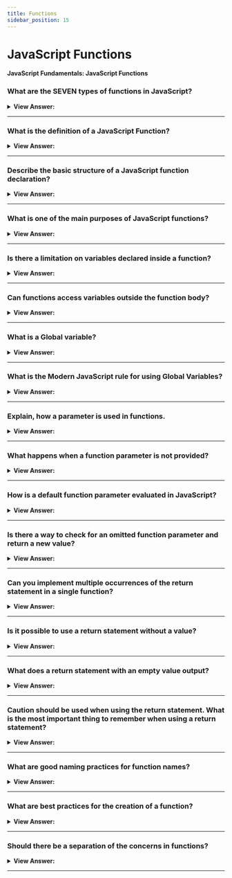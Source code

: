 ```yaml
---
title: Functions
sidebar_position: 15
---
```


# JavaScript Functions

**JavaScript Fundamentals: JavaScript Functions**

<head>
  <title>JavaScript Functions - JavaScript Interview Questions & Answers</title>
  <meta charSet="utf-8" />
</head>

### What are the SEVEN types of functions in JavaScript?

<details>
  <summary><strong>View Answer:</strong></summary>
  <div>
  <div><strong>Interview Response:</strong> The seven types of functions include the function declaration, function expression, arrow function, shorthand methods, generators, constructor functions, and JS built-in methods.
</div><br />
  <div><strong className="codeExample">Code Example:</strong><br /><br />

  <div></div>

```js
// 1. Function Declaration
function timesSelf(x) {
  return x * x;
}

console.log(timesSelf(5));
// expected output: 25

// 2. Function Expression
const getRectArea = function (width, height) {
  return width * height;
};

console.log(getRectArea(3, 4));
// expected output: 12

// 3. Arrow Function
const helloUser = (name) => 'Hello, ' + name;

console.log(helloUser('JavaScript'));
// expected output: Hello, JavaScript

// 4. Shorthand Methods - Function
const fruits = {
  items: [],
  add(...items) {
    this.items.push(...items);
  },
  get(index) {
    return this.items[index];
  },
};

fruits.add('mango', 'banana', 'guava'); // shortand method function
fruits.get(1); // banana

// 5. Generator - Function
function* generator() {
  yield 1;
  yield 2;
  yield 3;
}

const gen = generator(); // "Generator { }"

console.log(gen.next().value); // 1
console.log(generator().next().value); // 1
console.log(generator().next().value); // 1
```

  </div>
  </div>
</details>

---

### What is the definition of a JavaScript Function?

<details>
  <summary><strong>View Answer:</strong></summary>
  <div>
  <div><strong>Interview Response:</strong> A JavaScript function is a callable block of code designed to perform a particular task.</div><br />
  <div><strong>Technical Response:</strong> Functions are one of the fundamental building blocks in JavaScript. A function is a JavaScript procedure — a set of statements that performs a task or calculates a value. To use a function, you must define it somewhere in the scope from which you wish to call it.<br /><br />
  </div><br />
  <div><strong className="codeExample">Code Example:</strong><br /><br />

  <div></div>

```js
function square(x) {
  return x * x;
}
square(10); // 100
```

  </div>
  </div>
</details>

---

### Describe the basic structure of a JavaScript function declaration?

<details>
  <summary><strong>View Answer:</strong></summary>
  <div>
  <div><strong>Interview Response:</strong> A function declaration starts first with declaring the function keyword, then the function name, followed by a list of parameters between paratheses (comma-separated, or no parameters are okay) and finally the function body (code) inside of the curly brackets.
</div><br />
  <div><strong className="codeExample">Code Example:</strong><br /><br />

  <div></div>

```js
function name(parameters) {
  ...body...
}
```

  </div>
  </div>
</details>

---

### What is one of the main purposes of JavaScript functions?

<details>
  <summary><strong>View Answer:</strong></summary>
  <div>
  <div><strong>Interview Response:</strong> The main purpose of JS functions is to avoid code duplication.</div><br />
  <div><strong>Technical Response:</strong> The main purpose of functions is to avoid code duplication. If we ever need to change the message or the way it is shown, it is enough to modify the code in one place based on the function which outputs it.<br />
  </div><br />
  <div><strong className="codeExample">Code Example:</strong><br /><br />

  <div></div>

```js
function showMessage(name) {
  alert('Hello, ' + name);
}

showMessage('John'); // John
showMessage('Jane'); // Jane
```

  </div>
  </div>
</details>

---

### Is there a limitation on variables declared inside a function?

<details>
  <summary><strong>View Answer:</strong></summary>
  <div>
  <div><strong>Interview Response:</strong> Yes, they are only visible within the scope of the function and cannot be accessed from outside it.
</div><br />
  <div><strong className="codeExample">Code Example:</strong><br /><br />

  <div></div>

```js
function showMessage() {
  let message = "Hello, I'm JavaScript!"; // local variable

  alert(message);
}

showMessage(); // Hello, I'm JavaScript!

alert(message); // <-- Error! The variable is local to the function.
```

  </div>
  </div>
</details>

---

### Can functions access variables outside the function body?

<details>
  <summary><strong>View Answer:</strong></summary>
  <div>
  <div><strong>Interview Response:</strong> Functions can access top level variables, variables inside of the function, and variables inside of a function that they are being called.</div><br />
  <div><strong>Technical Response:</strong> Global or variables outside of are accessible by functions because it is within its lexical scope. The function can also modify it as well. Functions also can access variables inside a function or the scope they are called.<br />
  </div><br />
  <div><strong className="codeExample">Code Example:</strong><br /><br />

  <div></div>

```js
let userName = 'John';

function showMessage() {
  userName = 'Bob'; // (1) changed the outer variable

  let message = 'Hello, ' + userName;
  alert(message);
}

alert(userName); // John before the function call

showMessage(); // Hello, Bob modified through invocation

alert(userName); // Bob, the value was modified by the function
```

  </div>
  </div>
</details>

---

### What is a Global variable?

<details>
  <summary><strong>View Answer:</strong></summary>
  <div>
  <div><strong>Interview Response:</strong> Variables declared outside of any function or code block are called global. Global variables are visible from any function (unless shadowed by locals).
</div>
  </div>
</details>

---

### What is the Modern JavaScript rule for using Global Variables?

<details>
  <summary><strong>View Answer:</strong></summary>
  <div>
  <div><strong>Interview Response:</strong> It is a good practice to minimize the use of global variables. Modern code has few or no global variables.</div><br />
  <div><strong>Technical Response:</strong> It is a good practice to minimize the use of global variables. Modern code has few or no global variables. Most variables reside in their functions. Sometimes though, they can be useful to store project-level data.<br /><br />
  </div>
  </div>
</details>

---

### Explain, how a parameter is used in functions.

<details>
  <summary><strong>View Answer:</strong></summary>
  <div>
  <div><strong>Interview Response:</strong> Parameters (function arguments) are used to pass arbitrary data to functions.
</div><br />
  <div><strong className="codeExample">Code Example:</strong><br /><br />

  <div></div>

```js
function showMessage(from, text) {
  // arguments: from, text
  alert(from + ': ' + text);
}

showMessage('Ann', 'Hello!'); // Ann: Hello! (*)
showMessage('Ann', "What's up?"); // Ann: What's up? (**)
```

  </div>
  </div>
</details>

---

### What happens when a function parameter is not provided?

<details>
  <summary><strong>View Answer:</strong></summary>
  <div>
  <div><strong>Interview Response:</strong> If a parameter (function argument) and it has no default. The value becomes undefined.
</div><br />
  <div><strong className="codeExample">Code Example:</strong><br /><br />

  <div></div>

```js
function showMessage(from, text) {
  // arguments: from, text
  alert(from + ': ' + text);
}

showMessage('Ann'); // "Ann: undefined"
```

  </div>
  </div>
</details>

---

### How is a default function parameter evaluated in JavaScript?

<details>
  <summary><strong>View Answer:</strong></summary>
  <div>
  <div><strong>Interview Response:</strong> In JavaScript, a default parameter is evaluated every time the function is called without the respective parameter.
</div><br />
  <div><strong className="codeExample">Code Example:</strong><br /><br />

  <div></div>

```js
function showMessage(from, text = anotherFunction()) {
  // anotherFunction() only executed if text is not given
  // the result becomes the value of text
}
```

  </div>
  </div>
</details>

---

### Is there a way to check for an omitted function parameter and return a new value?

<details>
  <summary><strong>View Answer:</strong></summary>
  <div>
  <div><strong>Interview Response:</strong> We can use a conditional statement using the strict equality or logical OR to check for the omitted parameter.</div><br />
  <div><strong>Technical Response:</strong> Yes, you can run a conditional statement or check in the function body. The most common way to do this is a conditional if statement or by simply using the logical || OR operator. Modern JavaScript engines support the nullish coalescing operator ??, it’s better when falsie values, such as 0, are considered regular.<br /><br />
  </div><br />
  <div><strong className="codeExample">Code Example:</strong><br /><br />

  <div></div>

```js
function showMessage(text) {
  if (text === undefined) {
    text = 'empty message';
  }

  alert(text);
}

showMessage(); // empty message

// Or we could use the || operator

// if text parameter is omitted or "" is passed, set it to 'empty'
function showMessage(text) {
  text = text || 'empty';
  ...
}
```

  </div>
  </div>
</details>

---

### Can you implement multiple occurrences of the return statement in a single function?

<details>
  <summary><strong>View Answer:</strong></summary>
  <div>
  <div><strong>Interview Response:</strong> We can use a conditional statement to handle multiple return statements, but this is not the recommended approach.</div><br />
  <div><strong>Technical Response:</strong> Yes, you can implement multiple occurrences of the return statement in a single function. There are better ways to implement code without multiple return statements, because it can reduce application performance.<br />
  </div><br />
  <div><strong className="codeExample">Code Example:</strong><br /><br />

  <div></div>

```js
function checkAge(age) {
  if (age >= 18) {
    return true;
  } else {
    return confirm('Do you have permission from your parents?');
  }
}

let age = prompt('How old are you?', 18);

if (checkAge(age)) {
  alert('Access granted');
} else {
  alert('Access denied');
}
```

  </div>
  </div>
</details>

---

### Is it possible to use a return statement without a value?

<details>
  <summary><strong>View Answer:</strong></summary>
  <div>
  <div><strong>Interview Response:</strong> Yes, we can use a return statement without a value. It is called an empty return statement. An empty return statement will exit a program and return undefined in the place it is called.
</div><br />
  <div><strong className="codeExample">Code Example:</strong><br /><br />

  <div></div>

```js
function showMovie(age) {
  if (!checkAge(age)) {
    return;
  }

  alert('Showing you the movie'); // (*)
  // ...
}
```

  </div>
  </div>
</details>

---

### What does a return statement with an empty value output?

<details>
  <summary><strong>View Answer:</strong></summary>
  <div>
  <div><strong>Interview Response:</strong> A function with an empty return or without it returns undefined.
</div><br />
  <div><strong className="codeExample">Code Example:</strong><br /><br />

  <div></div>

```js
function doNothing() {
  /* empty */
}

alert(doNothing() === undefined); // true

// An empty return is also the same as return undefined:

function doNothing() {
  return;
}

alert(doNothing() === undefined); // true
```

  </div>
  </div>
</details>

---

### Caution should be used when using the return statement. What is the most important thing to remember when using a return statement?

<details>
  <summary><strong>View Answer:</strong></summary>
  <div>
  <div><strong>Interview Response:</strong> The most important thing to remember when using the return statement is add a semi-colon and never add a newline between return and the value.</div><br />
  <div><strong>Technical Response:</strong> The most important thing to remember when using the return statement is add a semi-colon and never add a newline between return and the value.<br /><br />
  </div><br />
  <div><strong className="codeExample">Code Example:</strong><br /><br />

  <div></div>

```js
return some + long + expression + or + whatever * f(a) + f(b);
```

:::tip Hint:
If you want the returned expression to wrap across multiple lines, we should start it at the same line as return. Or at least put the opening parentheses.
:::

  </div>
  </div>
</details>

---

### What are good naming practices for function names?

<details>
  <summary><strong>View Answer:</strong></summary>
  <div>
  <div><strong>Interview Response:</strong> Functions should start with a verb as an action word as prefix. For example, a function that returns a user’s name should use “getUserName()” as the function name.</div><br />
  <div><strong>Technical Response:</strong> It is a widespread practice to start a function with a verbal prefix which vaguely describes the action. There must be an agreement within the team on the meaning of the prefixes. For example, functions that get something usually start with get like “getUserName()”.
  </div><br />
  <div> It should be brief, as accurate as possible and describe what the function does, so that someone reading the code gets an indication of what the function does.
  </div><br />
  <div><strong className="codeExample">Code Example:</strong><br /><br />

  <div></div>

```js
showMessage(..)     // shows a message
getAge(..)          // returns the age (gets it somehow)
calcSum(..)         // calculates a sum and returns the result
createForm(..)      // creates a form (and usually returns it)
checkPermission(..) // checks a permission, returns true/false
```

  </div>
  </div>
</details>

---

### What are best practices for the creation of a function?

<details>
  <summary><strong>View Answer:</strong></summary>
  <div>
  <div><strong>Interview Response:</strong> A function should do exactly what is suggested by its name, no more. Two independent actions usually deserve two functions, even if they are usually called together (in that case we can make a 3rd function that calls those two).
</div>
  </div>
</details>

---

### Should there be a separation of the concerns in functions?

<details>
  <summary><strong>View Answer:</strong></summary>
  <div>
  <div><strong>Interview Response:</strong> Yes, it is particularly important to make every effort to apply separate actions in each function. Sometimes following this rule may not be that easy, but it is a good thing.
</div><br />
  <div><strong className="codeExample">Example 1:</strong> Show Prime Numbers using a label (No Separation)<br /><br />

  <div></div>

```js
function showPrimes(n) {
  nextPrime: for (let i = 2; i < n; i++) {
    for (let j = 2; j < i; j++) {
      if (i % j == 0) continue nextPrime;
    }

    alert(i); // a prime
  }
}
```

  </div><br />
  <div><strong className="codeExample">Example 2:</strong> Show Prime Numbers (Separation of Concerns using separate functions)<br /><br />

  <div></div>

```js
function showPrimes(n) {
  for (let i = 2; i < n; i++) {
    if (!isPrime(i)) continue;

    alert(i); // a prime
  }
}

function isPrime(n) {
  for (let i = 2; i < n; i++) {
    if (n % i == 0) return false;
  }
  return true;
}
```

  </div>
  </div>
</details>

---
